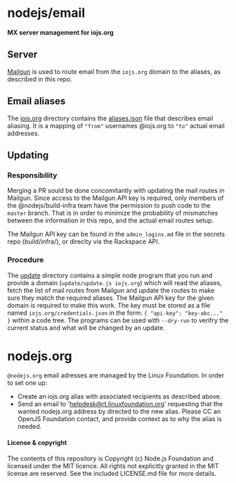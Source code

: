 # nodejs/email

**MX server management for iojs.org**


## Server

[Mailgun](http://www.mailgun.com/) is used to route email from the `iojs.org` domain to the aliases, as described in this repo.


## Email aliases

The [iojs.org](./iojs.org) directory contains the [aliases.json](./iojs.org/aliases.json) file that describes email aliasing. It is a mapping of `"from"` usernames @iojs.org to `"to"` actual email addresses.


## Updating

### Responsibility

Merging a PR sould be done concomitantly with updating the mail routes in Mailgun. Since access to the Mailgun API key is required, only members of the @nodejs/build-infra team have the permission to push code to the `master` branch. That is in order to minimize the probability of mismatches between the information in this repo, and the actual email routes setup.

The Mailgun API key can be found in the `admin_logins.md` file in the secrets repo (build/infra/), or direclty via the Rackspace API.

### Procedure

The [update](./update) directory contains a simple node program that you run and provide a domain (`update/update.js iojs.org`) which will read the aliases, fetch the list of mail routes from Mailgun and update the routes to make sure they match the required aliases. The Mailgun API key for the given domain is required to make this work. The key must be stored as a file named `iojs.org/credentials.json` in the form: `{ "api-key": "key-abc..." }` within a code tree. The programs can be used with `--dry-run` to verifry the current status and what will be changed by an update.


# nodejs.org

`@nodejs.org` email adresses are managed by the Linux Foundation. In order to set one up:
* Create an iojs.org alias with associated recipients as described above.
* Send an email to 'helpdesk@rt.linuxfoundation.org' requesting that the wanted nodejs.org address by directed to the new alias. Please CC an OpenJS Foundation contact, and provide context as to why the alias is needed.

#### License & copyright

The contents of this repository is Copyright (c) Node.js Foundation and licensed under the MIT licence. All rights not explicitly granted in the MIT license are reserved. See the included LICENSE.md file for more details.

